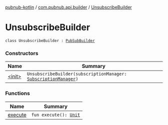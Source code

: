 [pubnub-kotlin](../../index.md) / [com.pubnub.api.builder](../index.md) / [UnsubscribeBuilder](./index.md)

# UnsubscribeBuilder

`class UnsubscribeBuilder : `[`PubSubBuilder`](../-pub-sub-builder/index.md)

### Constructors

| Name | Summary |
|---|---|
| [&lt;init&gt;](-init-.md) | `UnsubscribeBuilder(subscriptionManager: `[`SubscriptionManager`](../../com.pubnub.api.managers/-subscription-manager/index.md)`)` |

### Functions

| Name | Summary |
|---|---|
| [execute](execute.md) | `fun execute(): `[`Unit`](https://kotlinlang.org/api/latest/jvm/stdlib/kotlin/-unit/index.html) |
